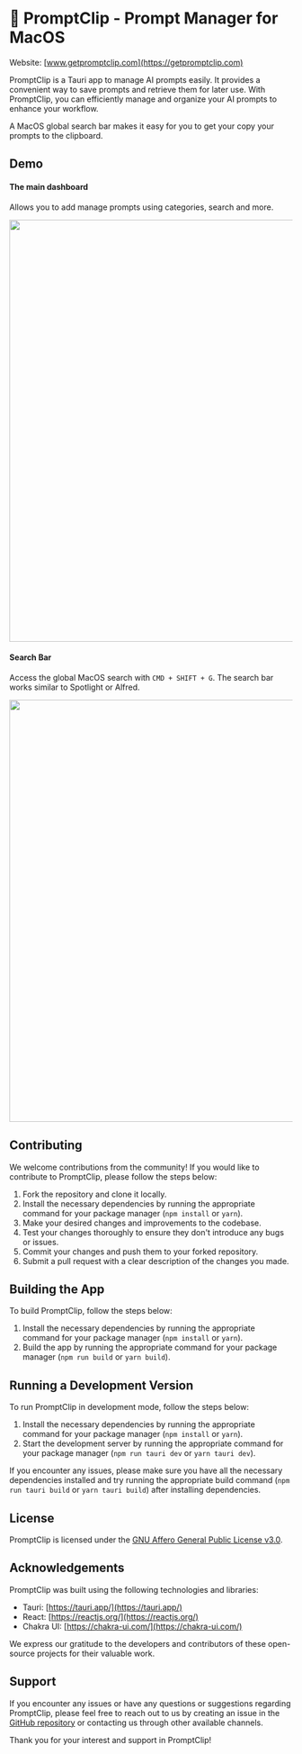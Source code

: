 # 📎 PromptClip - Prompt Manager for MacOS

Website: [www.getpromptclip.com](https://getpromptclip.com)

PromptClip is a Tauri app to manage AI prompts easily. It provides a convenient way to save prompts and retrieve them for later use. With PromptClip, you can efficiently manage and organize your AI prompts to enhance your workflow.

A MacOS global search bar makes it easy for you to get your copy your prompts to the clipboard.

## Demo

#### The main dashboard
Allows you to add manage prompts using categories, search and more.

<img src="https://github.com/kgoedecke/promptclip/assets/5519740/3813baf1-8a71-462b-a54d-cfdf04514143" style="width: 750px;">


#### Search Bar

Access the global MacOS search with `CMD + SHIFT + G`. The search bar works similar to Spotlight or Alfred.

<img src="https://github.com/kgoedecke/promptclip/assets/5519740/438427a5-89f4-4d56-aaf5-67c391b6bfd2" style="width: 750px;">

## Contributing

We welcome contributions from the community! If you would like to contribute to PromptClip, please follow the steps below:

1. Fork the repository and clone it locally.
2. Install the necessary dependencies by running the appropriate command for your package manager (`npm install` or `yarn`).
3. Make your desired changes and improvements to the codebase.
4. Test your changes thoroughly to ensure they don't introduce any bugs or issues.
5. Commit your changes and push them to your forked repository.
6. Submit a pull request with a clear description of the changes you made.

## Building the App

To build PromptClip, follow the steps below:

1. Install the necessary dependencies by running the appropriate command for your package manager (`npm install` or `yarn`).
2. Build the app by running the appropriate command for your package manager (`npm run build` or `yarn build`).

## Running a Development Version

To run PromptClip in development mode, follow the steps below:

1. Install the necessary dependencies by running the appropriate command for your package manager (`npm install` or `yarn`).
2. Start the development server by running the appropriate command for your package manager (`npm run tauri dev` or `yarn tauri dev`).

If you encounter any issues, please make sure you have all the necessary dependencies installed and try running the appropriate build command (`npm run tauri build` or `yarn tauri build`) after installing dependencies.

## License

PromptClip is licensed under the [GNU Affero General Public License v3.0](LICENSE).

## Acknowledgements

PromptClip was built using the following technologies and libraries:

- Tauri: [https://tauri.app/](https://tauri.app/)
- React: [https://reactjs.org/](https://reactjs.org/)
- Chakra UI: [https://chakra-ui.com/](https://chakra-ui.com/)

We express our gratitude to the developers and contributors of these open-source projects for their valuable work.

## Support

If you encounter any issues or have any questions or suggestions regarding PromptClip, please feel free to reach out to us by creating an issue in the [GitHub repository](https://github.com/kgoedecke/promptclip/) or contacting us through other available channels.

Thank you for your interest and support in PromptClip!
